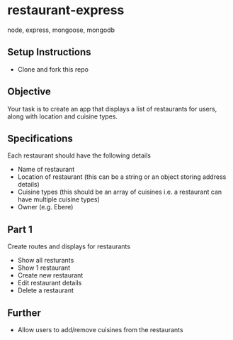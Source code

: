 # restaurant-express
node, express, mongoose, mongodb

## Setup Instructions
- Clone and fork this repo

## Objective
Your task is to create an app that displays a list of restaurants for users, along with location and cuisine types.

## Specifications
Each restaurant should have the following details
- Name of restaurant
- Location of restaurant (this can be a string or an object storing address details)
- Cuisine types (this should be an array of cuisines i.e. a restaurant can have multiple cuisine types)
- Owner (e.g. Ebere)

## Part 1
Create routes and displays for restaurants
- Show all resturants
- Show 1 restaurant
- Create new restaurant
- Edit restaurant details
- Delete a restaurant

## Further
- Allow users to add/remove cuisines from the restaurants



